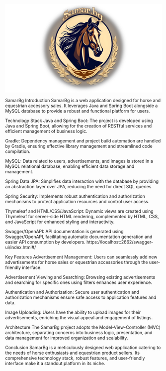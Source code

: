 ![SamarBg Logo](https://github.com/Jhoseto/SamarBg/blob/master/src/main/resources/static/images/logo3-p-1600.png)

SamarBg
Introduction
SamarBg is a web application designed for horse and equestrian accessory sales. It leverages Java and Spring Boot alongside a MySQL database to provide a robust and functional platform for users.

Technology Stack
Java and Spring Boot: The project is developed using Java and Spring Boot, allowing for the creation of RESTful services and efficient management of business logic.

Gradle: Dependency management and project build automation are handled by Gradle, ensuring effective library management and streamlined code compilation.

MySQL: Data related to users, advertisements, and images is stored in a MySQL relational database, enabling efficient data storage and management.

Spring Data JPA: Simplifies data interaction with the database by providing an abstraction layer over JPA, reducing the need for direct SQL queries.

Spring Security: Implements robust authentication and authorization mechanisms to protect application resources and control user access.

Thymeleaf and HTML/CSS/JavaScript: Dynamic views are created using Thymeleaf for server-side HTML rendering, complemented by HTML, CSS, and JavaScript for enhanced styling and interactivity.

Swagger/OpenAPI: API documentation is generated using Swagger/OpenAPI, facilitating automatic documentation generation and easier API consumption by developers.
https://localhost:2662/swagger-ui/index.html#/

Key Features
Advertisement Management: Users can seamlessly add new advertisements for horse sales or equestrian accessories through the user-friendly interface.

Advertisement Viewing and Searching: Browsing existing advertisements and searching for specific ones using filters enhances user experience.

Authentication and Authorization: Secure user authentication and authorization mechanisms ensure safe access to application features and data.

Image Uploading: Users have the ability to upload images for their advertisements, enriching the visual appeal and engagement of listings.

Architecture
The SamarBg project adopts the Model-View-Controller (MVC) architecture, separating concerns into business logic, presentation, and data management for improved organization and scalability.

Conclusion
SamarBg is a meticulously designed web application catering to the needs of horse enthusiasts and equestrian product sellers. Its comprehensive technology stack, robust features, and user-friendly interface make it a standout platform in its niche.

